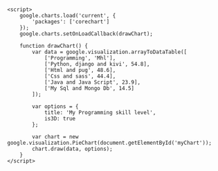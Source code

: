 
<html lang="en">

<head>
    <meta charset="UTF-8">
    <meta http-equiv="X-UA-Compatible" content="IE=edge">
    <meta name="viewport" content="width=device-width, initial-scale=1.0">
    <title>Graph</title>
    <script type="text/javascript" src="https://www.gstatic.com/charts/loader.js"></script>

</head>

<body>
    <div id="myChart" style="width:100%; max-width:600px; height:500px;">
    </div>

    <script>
        google.charts.load('current', {
            'packages': ['corechart']
        });
        google.charts.setOnLoadCallback(drawChart);

        function drawChart() {
            var data = google.visualization.arrayToDataTable([
                ['Programming', 'Mhl'],
                ['Python, django and kivi', 54.8],
                ['Html and pug', 48.6],
                ['Css and sass', 44.4],
                ['Java and Java Script', 23.9],
                ['My Sql and Mongo Db', 14.5]
            ]);

            var options = {
                title: 'My Programming skill level',
                is3D: true
            };

            var chart = new google.visualization.PieChart(document.getElementById('myChart'));
            chart.draw(data, options);
        }
    </script>
</body>

</html>
